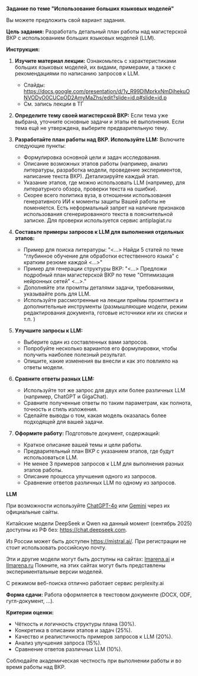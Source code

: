 **Задание по теме "Использование больших языковых моделей"**

Вы можете предложить свой вариант задания.

**Цель задания:**
Разработать детальный план работы над магистерской ВКР с использованием больших языковых моделей (LLM).

**Инструкция:**

1. **Изучите материал лекции:**
   Ознакомьтесь с характеристиками больших языковых моделей, их видами, примерами, а также с рекомендациями по написанию запросов к LLM.
   - Слайды: https://docs.google.com/presentation/d/1y_R99DlMprkxNmDjhekuONVODyO0CUCpOD2AmyMaZhs/edit?slide=id.p#slide=id.p
   - См. запись лекции в ТГ

2. **Определите тему своей магистерской ВКР:**
   Если тема уже выбрана, уточните основные задачи и этапы её выполнения. Если тема ещё не утверждена, выберите предварительную тему.

3. **Разработайте план работы над ВКР. Используйте LLM:**
   Включите следующие пункты:
   - Формулировка основной цели и задач исследования.
   - Описание возможных этапов работы (например, анализ литературы, разработка модели, проведение экспериментов, написание текста ВКР). Детализируйте каждый этап.
   - Указание этапов, где можно использовать LLM (например, для литературного обзора, проверки текста на ошибки).
   - Скорее всего политика вуза, в отношении использования генеративного ИИ к моменты защиты Вашей работы не поменяется. Есть неформальный запрет на наличие признаков использования сгенерированного текста в пояснительной записке. Для проверки используется сервис antiplagiat.ru

4. **Составьте примеры запросов к LLM для выполнения отдельных этапов:**
   - Пример для поиска литературы: "<...> Найди 5 статей по теме \"глубинное обучение для обработки естественного языка\" с кратким резюме каждой <...>"
   - Пример для генерации структуры ВКР: "<...> Предложи подробный план магистерской ВКР по теме \"Оптимизация нейронных сетей\" <...>."
   - Дополняйте эти промпты деталями задачи, требованиями, указывайте роль для LLM.
   - Используйте рассмотренные на лекции приёмы промптинга и дополнительные инструменты (размышляющие модели, режим редактирования документа, готовые источники или их списки и т.п. )

5. **Улучшите запросы к LLM:**
   - Выберите один из составленных вами запросов.
   - Попробуйте несколько вариантов его формулировки, чтобы получить наиболее полезный результат.
   - Опишите, какие изменения вы внесли и как это повлияло на ответы модели.

6. **Сравните ответы разных LLM:**
   - Используйте тот же запрос для двух или более различных LLM (например, ChatGPT и GigaChat).
   - Сравните полученные ответы по таким параметрам, как полнота, точность и стиль изложения.
   - Сделайте выводы о том, какая модель оказалась более подходящей для вашей задачи.

7. **Оформите работу:**
   Подготовьте документ, содержащий:
   - Краткое описание вашей темы и цели работы.
   - Предварительный план ВКР с указанием этапов, где будут использоваться LLM.
   - Не менее 3 примеров запросов к LLM для выполнения разных этапов работы.
   - Описание процесса улучшения одного из запросов.
   - Сравнение ответов различных LLM по одному из запросов.

**LLM**

При возможности используйте [ChatGPT-4o](https://chatgpt.com/) или [Gemini](https://gemini.google.com/) через их официальные сайты.

Китайские модели DeepSeek и Qwen на данный момент (сентябрь 2025) доступны из РФ без: https://chat.deepseek.com.

Из России может быть доступен https://mistral.ai/. При регистрации не стоит использовать российскую почту.

Эти и другие модели могут быть доступны на сайтах: [lmarena.ai](https://lmarena.ai/) и [llmarena.ru](https://llmarena.ru/) 
Помните, на этих сайтах могут быть представлены экспериментальные версии моделей.  

С режимом веб-поиска отлично работает сервис perplexity.ai

**Форма сдачи:**
Работа оформляется в текстовом документе (DOCX, ODF, гугл-документ, ...).


**Критерии оценки:**
- Чёткость и логичность структуры плана (30%).
- Конкретика в описании этапов и задач (25%).
- Качество и реалистичность примеров запросов к LLM (20%).
- Анализ улучшения запроса (15%).
- Сравнение ответов различных LLM (10%).


Соблюдайте академическая честность при выполнении работы и во время работы над ВКР.